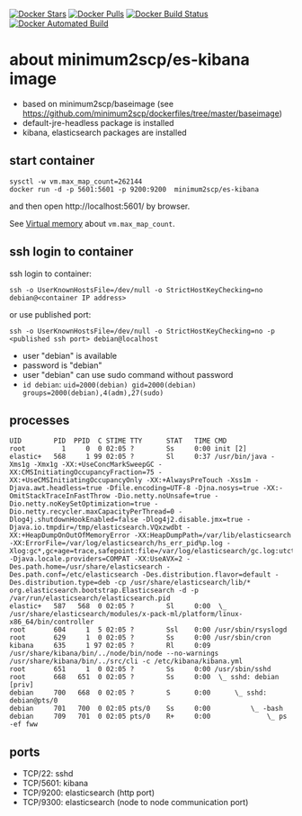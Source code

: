 [![Docker Stars](https://img.shields.io/docker/stars/minimum2scp/es-kibana.svg)]()
[![Docker Pulls](https://img.shields.io/docker/pulls/minimum2scp/es-kibana.svg)]()
[![Docker Build Status](https://img.shields.io/docker/build/minimum2scp/es-kibana.svg)]()
[![Docker Automated Build](https://img.shields.io/docker/automated/minimum2scp/es-kibana.svg)]()

# about minimum2scp/es-kibana image

 * based on minimum2scp/baseimage (see https://github.com/minimum2scp/dockerfiles/tree/master/baseimage)
 * default-jre-headless package is installed
 * kibana, elasticsearch packages are installed

## start container

```
sysctl -w vm.max_map_count=262144
docker run -d -p 5601:5601 -p 9200:9200  minimum2scp/es-kibana
```

and then open http://localhost:5601/ by browser.

See [Virtual memory](https://www.elastic.co/guide/en/elasticsearch/reference/current/vm-max-map-count.html) about `vm.max_map_count`.

## ssh login to container

ssh login to container:

```
ssh -o UserKnownHostsFile=/dev/null -o StrictHostKeyChecking=no debian@<container IP address>
```

or use published port:

```
ssh -o UserKnownHostsFile=/dev/null -o StrictHostKeyChecking=no -p <published ssh port> debian@localhost
```

 * user "debian" is available
 * password is "debian"
 * user "debian" can use sudo command without password
 * `id debian`: `uid=2000(debian) gid=2000(debian) groups=2000(debian),4(adm),27(sudo)`

## processes

```console
UID        PID  PPID  C STIME TTY      STAT   TIME CMD
root         1     0  0 02:05 ?        Ss     0:00 init [2]
elastic+   568     1 99 02:05 ?        Sl     0:37 /usr/bin/java -Xms1g -Xmx1g -XX:+UseConcMarkSweepGC -XX:CMSInitiatingOccupancyFraction=75 -XX:+UseCMSInitiatingOccupancyOnly -XX:+AlwaysPreTouch -Xss1m -Djava.awt.headless=true -Dfile.encoding=UTF-8 -Djna.nosys=true -XX:-OmitStackTraceInFastThrow -Dio.netty.noUnsafe=true -Dio.netty.noKeySetOptimization=true -Dio.netty.recycler.maxCapacityPerThread=0 -Dlog4j.shutdownHookEnabled=false -Dlog4j2.disable.jmx=true -Djava.io.tmpdir=/tmp/elasticsearch.VQxzwdbt -XX:+HeapDumpOnOutOfMemoryError -XX:HeapDumpPath=/var/lib/elasticsearch -XX:ErrorFile=/var/log/elasticsearch/hs_err_pid%p.log -Xlog:gc*,gc+age=trace,safepoint:file=/var/log/elasticsearch/gc.log:utctime,pid,tags:filecount=32,filesize=64m -Djava.locale.providers=COMPAT -XX:UseAVX=2 -Des.path.home=/usr/share/elasticsearch -Des.path.conf=/etc/elasticsearch -Des.distribution.flavor=default -Des.distribution.type=deb -cp /usr/share/elasticsearch/lib/* org.elasticsearch.bootstrap.Elasticsearch -d -p /var/run/elasticsearch/elasticsearch.pid
elastic+   587   568  0 02:05 ?        Sl     0:00  \_ /usr/share/elasticsearch/modules/x-pack-ml/platform/linux-x86_64/bin/controller
root       604     1  5 02:05 ?        Ssl    0:00 /usr/sbin/rsyslogd
root       629     1  0 02:05 ?        Ss     0:00 /usr/sbin/cron
kibana     635     1 97 02:05 ?        Rl     0:09 /usr/share/kibana/bin/../node/bin/node --no-warnings /usr/share/kibana/bin/../src/cli -c /etc/kibana/kibana.yml
root       651     1  0 02:05 ?        Ss     0:00 /usr/sbin/sshd
root       668   651  0 02:05 ?        Ss     0:00  \_ sshd: debian [priv]
debian     700   668  0 02:05 ?        S      0:00      \_ sshd: debian@pts/0
debian     701   700  0 02:05 pts/0    Ss     0:00          \_ -bash
debian     709   701  0 02:05 pts/0    R+     0:00              \_ ps -ef fww
```

## ports

 * TCP/22: sshd
 * TCP/5601: kibana
 * TCP/9200: elasticsearch (http port)
 * TCP/9300: elasticsearch (node to node communication port)

